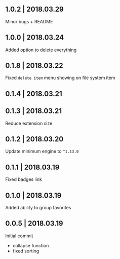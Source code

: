 ## 1.0.2 | 2018.03.29

Minor bugs + README

## 1.0.0 | 2018.03.24

Added option to delete everything

## 0.1.8 | 2018.03.22

Fixed `delete item` menu showing on file system item

## 0.1.4 | 2018.03.21

## 0.1.3 | 2018.03.21

Reduce extension size 

## 0.1.2 | 2018.03.20

Update minimum engine to `^1.13.0`

## 0.1.1 | 2018.03.19

Fixed badges link

## 0.1.0 | 2018.03.19

Added ability to group favorites


## 0.0.5 | 2018.03.19

Initial commit
- collapse function 
- fixed sorting
